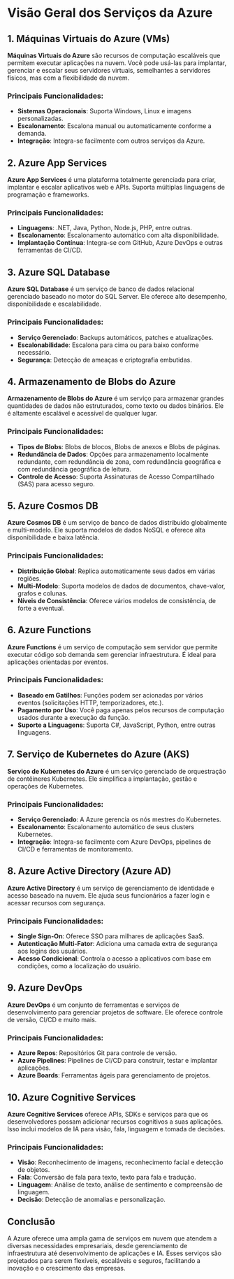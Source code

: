 # Visão Geral dos Serviços da Azure

## 1. Máquinas Virtuais do Azure (VMs)
**Máquinas Virtuais do Azure** são recursos de computação escaláveis que permitem executar aplicações na nuvem. Você pode usá-las para implantar, gerenciar e escalar seus servidores virtuais, semelhantes a servidores físicos, mas com a flexibilidade da nuvem.

### Principais Funcionalidades:
- **Sistemas Operacionais**: Suporta Windows, Linux e imagens personalizadas.
- **Escalonamento**: Escalona manual ou automaticamente conforme a demanda.
- **Integração**: Integra-se facilmente com outros serviços da Azure.

## 2. Azure App Services
**Azure App Services** é uma plataforma totalmente gerenciada para criar, implantar e escalar aplicativos web e APIs. Suporta múltiplas linguagens de programação e frameworks.

### Principais Funcionalidades:
- **Linguagens**: .NET, Java, Python, Node.js, PHP, entre outras.
- **Escalonamento**: Escalonamento automático com alta disponibilidade.
- **Implantação Contínua**: Integra-se com GitHub, Azure DevOps e outras ferramentas de CI/CD.

## 3. Azure SQL Database
**Azure SQL Database** é um serviço de banco de dados relacional gerenciado baseado no motor do SQL Server. Ele oferece alto desempenho, disponibilidade e escalabilidade.

### Principais Funcionalidades:
- **Serviço Gerenciado**: Backups automáticos, patches e atualizações.
- **Escalonabilidade**: Escalona para cima ou para baixo conforme necessário.
- **Segurança**: Detecção de ameaças e criptografia embutidas.

## 4. Armazenamento de Blobs do Azure
**Armazenamento de Blobs do Azure** é um serviço para armazenar grandes quantidades de dados não estruturados, como texto ou dados binários. Ele é altamente escalável e acessível de qualquer lugar.

### Principais Funcionalidades:
- **Tipos de Blobs**: Blobs de blocos, Blobs de anexos e Blobs de páginas.
- **Redundância de Dados**: Opções para armazenamento localmente redundante, com redundância de zona, com redundância geográfica e com redundância geográfica de leitura.
- **Controle de Acesso**: Suporta Assinaturas de Acesso Compartilhado (SAS) para acesso seguro.

## 5. Azure Cosmos DB
**Azure Cosmos DB** é um serviço de banco de dados distribuído globalmente e multi-modelo. Ele suporta modelos de dados NoSQL e oferece alta disponibilidade e baixa latência.

### Principais Funcionalidades:
- **Distribuição Global**: Replica automaticamente seus dados em várias regiões.
- **Multi-Modelo**: Suporta modelos de dados de documentos, chave-valor, grafos e colunas.
- **Níveis de Consistência**: Oferece vários modelos de consistência, de forte a eventual.

## 6. Azure Functions
**Azure Functions** é um serviço de computação sem servidor que permite executar código sob demanda sem gerenciar infraestrutura. É ideal para aplicações orientadas por eventos.

### Principais Funcionalidades:
- **Baseado em Gatilhos**: Funções podem ser acionadas por vários eventos (solicitações HTTP, temporizadores, etc.).
- **Pagamento por Uso**: Você paga apenas pelos recursos de computação usados durante a execução da função.
- **Suporte a Linguagens**: Suporta C#, JavaScript, Python, entre outras linguagens.

## 7. Serviço de Kubernetes do Azure (AKS)
**Serviço de Kubernetes do Azure** é um serviço gerenciado de orquestração de contêineres Kubernetes. Ele simplifica a implantação, gestão e operações de Kubernetes.

### Principais Funcionalidades:
- **Serviço Gerenciado**: A Azure gerencia os nós mestres do Kubernetes.
- **Escalonamento**: Escalonamento automático de seus clusters Kubernetes.
- **Integração**: Integra-se facilmente com Azure DevOps, pipelines de CI/CD e ferramentas de monitoramento.

## 8. Azure Active Directory (Azure AD)
**Azure Active Directory** é um serviço de gerenciamento de identidade e acesso baseado na nuvem. Ele ajuda seus funcionários a fazer login e acessar recursos com segurança.

### Principais Funcionalidades:
- **Single Sign-On**: Oferece SSO para milhares de aplicações SaaS.
- **Autenticação Multi-Fator**: Adiciona uma camada extra de segurança aos logins dos usuários.
- **Acesso Condicional**: Controla o acesso a aplicativos com base em condições, como a localização do usuário.

## 9. Azure DevOps
**Azure DevOps** é um conjunto de ferramentas e serviços de desenvolvimento para gerenciar projetos de software. Ele oferece controle de versão, CI/CD e muito mais.

### Principais Funcionalidades:
- **Azure Repos**: Repositórios Git para controle de versão.
- **Azure Pipelines**: Pipelines de CI/CD para construir, testar e implantar aplicações.
- **Azure Boards**: Ferramentas ágeis para gerenciamento de projetos.

## 10. Azure Cognitive Services
**Azure Cognitive Services** oferece APIs, SDKs e serviços para que os desenvolvedores possam adicionar recursos cognitivos a suas aplicações. Isso inclui modelos de IA para visão, fala, linguagem e tomada de decisões.

### Principais Funcionalidades:
- **Visão**: Reconhecimento de imagens, reconhecimento facial e detecção de objetos.
- **Fala**: Conversão de fala para texto, texto para fala e tradução.
- **Linguagem**: Análise de texto, análise de sentimento e compreensão de linguagem.
- **Decisão**: Detecção de anomalias e personalização.

## Conclusão
A Azure oferece uma ampla gama de serviços em nuvem que atendem a diversas necessidades empresariais, desde gerenciamento de infraestrutura até desenvolvimento de aplicações e IA. Esses serviços são projetados para serem flexíveis, escaláveis e seguros, facilitando a inovação e o crescimento das empresas.
